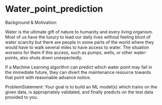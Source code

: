# Water_point_prediction

Background & Motivation:

Water is the ultimate gift of nature to humanity and every living organism. 
Most of us have the luxury to lead our daily lives without feeling blunt of water scarcity but there are people in some parts of the world where they would have to walk several miles to have access to water. 
The situation worsens for them if this access, such as pumps, wells, or other water-points, also shuts down unexpectedly. 

If a Machine Learning algorithm can predict which water point may fail in the immediate future, they can divert the maintenance resource towards that point with reasonable advance notice.

ProblemStatement: 
Your goal is to build an ML model(s) which trains on the given data, is appropriately validated, and finally predicts on the test data provided to you.
